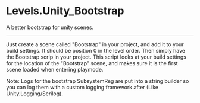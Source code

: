 # Levels.Unity_Bootstrap
A better bootstrap for unity scenes.

---------------------------------------
Just create a scene called "Bootstrap" in
your project, and add it to your build settings.
It should be position 0 in the level order.
Then simply have the Bootstrap scrip in your project.
This script looks at your build settings for the location
of the "Bootstrap" scene, and makes sure it is the first
scene loaded when entering playmode.

Note: Logs for the bootstrap SubsystemReg are put into a
string builder so you can log them with a custom logging
framework after (Like Unity.Logging/Serilog).

